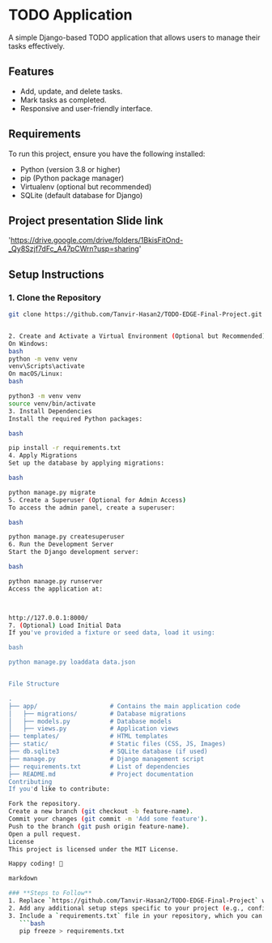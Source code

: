 # TODO Application

A simple Django-based TODO application that allows users to manage their tasks effectively.

## Features
- Add, update, and delete tasks.
- Mark tasks as completed.
- Responsive and user-friendly interface.

## Requirements
To run this project, ensure you have the following installed:
- Python (version 3.8 or higher)
- pip (Python package manager)
- Virtualenv (optional but recommended)
- SQLite (default database for Django)

## Project presentation Slide link
'https://drive.google.com/drive/folders/1BkisFitOnd-_Qy8Szjf7dFc_A47pCWrn?usp=sharing'

## Setup Instructions

### 1. Clone the Repository
```bash
git clone https://github.com/Tanvir-Hasan2/TODO-EDGE-Final-Project.git


2. Create and Activate a Virtual Environment (Optional but Recommended)
On Windows:
bash
python -m venv venv
venv\Scripts\activate
On macOS/Linux:
bash

python3 -m venv venv
source venv/bin/activate
3. Install Dependencies
Install the required Python packages:

bash

pip install -r requirements.txt
4. Apply Migrations
Set up the database by applying migrations:

bash

python manage.py migrate
5. Create a Superuser (Optional for Admin Access)
To access the admin panel, create a superuser:

bash

python manage.py createsuperuser
6. Run the Development Server
Start the Django development server:

bash

python manage.py runserver
Access the application at:



http://127.0.0.1:8000/
7. (Optional) Load Initial Data
If you've provided a fixture or seed data, load it using:

bash

python manage.py loaddata data.json


File Structure

.
├── app/                    # Contains the main application code
│   ├── migrations/         # Database migrations
│   ├── models.py           # Database models
│   ├── views.py            # Application views
├── templates/              # HTML templates
├── static/                 # Static files (CSS, JS, Images)
├── db.sqlite3              # SQLite database (if used)
├── manage.py               # Django management script
├── requirements.txt        # List of dependencies
├── README.md               # Project documentation
Contributing
If you'd like to contribute:

Fork the repository.
Create a new branch (git checkout -b feature-name).
Commit your changes (git commit -m 'Add some feature').
Push to the branch (git push origin feature-name).
Open a pull request.
License
This project is licensed under the MIT License.

Happy coding! 🎉

markdown

### **Steps to Follow**
1. Replace `https://github.com/Tanvir-Hasan2/TODO-EDGE-Final-Project` with your actual GitHub repository URL.
2. Add any additional setup steps specific to your project (e.g., configuring environment variables, setting up third-party APIs).
3. Include a `requirements.txt` file in your repository, which you can generate using:
   ```bash
   pip freeze > requirements.txt
